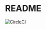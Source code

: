 # README
[![CircleCI](https://circleci.com/gh/shadab-me/polly.svg?style=svg)](https://app.circleci.com/pipelines/github/shadab-me/quizzy-by-shadab)

